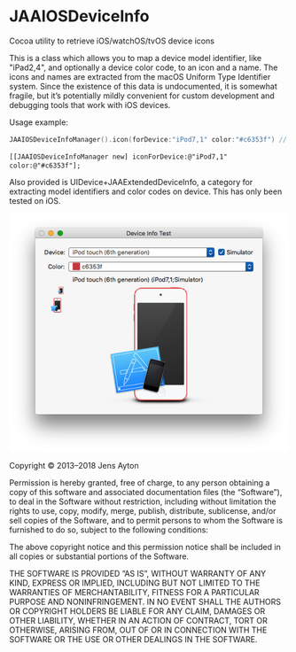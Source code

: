 JAAIOSDeviceInfo
================

Cocoa utility to retrieve iOS/watchOS/tvOS device icons

This is a class which allows you to map a device model identifier, like "iPad2,4", and optionally a device color code, to an icon and a name. The icons and names are extracted from the macOS Uniform Type Identifier system. Since the existence of this data is undocumented, it is somewhat fragile, but it’s potentially mildly convenient for custom development and debugging tools that work with iOS devices.

Usage example:
```swift
JAAIOSDeviceInfoManager().icon(forDevice:"iPod7,1" color:"#c6353f") // NSImage?
```

```objc
[[JAAIOSDeviceInfoManager new] iconForDevice:@"iPod7,1" color:@"#c6353f"];
```

Also provided is UIDevice+JAAExtendedDeviceInfo, a category for extracting model identifiers and color codes on device. This has only been tested on iOS.

![Screen shot of demo application](IOSDeviceInfoTest/screenshot.png)


Copyright © 2013–2018 Jens Ayton

Permission is hereby granted, free of charge, to any person obtaining a copy of this software and associated documentation files (the “Software”), to deal in the Software without restriction, including without limitation the rights to use, copy, modify, merge, publish, distribute, sublicense, and/or sell copies of the Software, and to permit persons to whom the Software is furnished to do so, subject to the following conditions:

The above copyright notice and this permission notice shall be included in all copies or substantial portions of the Software.

THE SOFTWARE IS PROVIDED ”AS IS”, WITHOUT WARRANTY OF ANY KIND, EXPRESS OR IMPLIED, INCLUDING BUT NOT LIMITED TO THE WARRANTIES OF MERCHANTABILITY, FITNESS FOR A PARTICULAR PURPOSE AND NONINFRINGEMENT. IN NO EVENT SHALL THE AUTHORS OR COPYRIGHT HOLDERS BE LIABLE FOR ANY CLAIM, DAMAGES OR OTHER LIABILITY, WHETHER IN AN ACTION OF CONTRACT, TORT OR OTHERWISE, ARISING FROM, OUT OF OR IN CONNECTION WITH THE SOFTWARE OR THE USE OR OTHER DEALINGS IN THE SOFTWARE.
